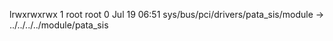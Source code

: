 lrwxrwxrwx 1 root root 0 Jul 19 06:51 sys/bus/pci/drivers/pata_sis/module -> ../../../../module/pata_sis
